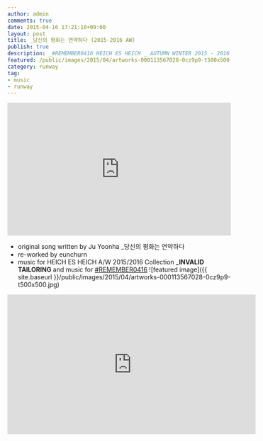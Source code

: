 ```yaml
---
author: admin
comments: true
date: 2015-04-16 17:21:10+09:00
layout: post
title: _당신의 평화는 연약하다 (2015-2016 AW)
publish: true
description: _#REMEMBER0416 HEICH ES HEICH _ AUTUMN WINTER 2015 - 2016 _INVALID TAILORING
featured: /public/images/2015/04/artworks-000113567028-0cz9p9-t500x500.jpg
category: runway
tag:
- music
- runway
---
```


<iframe width="100%" height="300" scrolling="no" frameborder="no" src="https://w.soundcloud.com/player/?url=https%3A//api.soundcloud.com/tracks/201058305&amp;color=%23ff5500&amp;auto_play=false&amp;hide_related=false&amp;show_comments=true&amp;show_user=true&amp;show_reposts=false&amp;show_teaser=true&amp;visual=true"></iframe>

- original song written by Ju Yoonha _당신의 평화는 연약하다
- re-worked by eunchurn
- music for HEICH ES HEICH A/W 2015/2016 Collection **_INVALID TAILORING** and music for [#REMEMBER0416](https://soundcloud.com/search?q=REMEMBER0416)
![featured image]({{ site.baseurl }}/public/images/2015/04/artworks-000113567028-0cz9p9-t500x500.jpg)



<div class="videoWrapper">
<iframe width="560" height="315" src="https://www.youtube.com/embed/RXh5Wxi2nB8?rel=0&amp;showinfo=0" frameborder="0" allow="autoplay; encrypted-media" allowfullscreen></iframe>
</div>